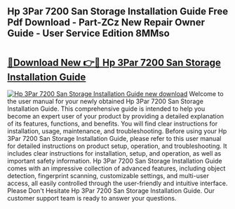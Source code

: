 ## Hp 3Par 7200 San Storage Installation Guide Free Pdf Download - Part-ZCz New Repair Owner Guide - User Service Edition 8MMso

# <h2><a href="http://bc68012.oget.top/?id=Hp+3Par+7200+San+Storage+Installation+Guide">🔗Download New 👉🔴 Hp 3Par 7200 San Storage Installation Guide</a></h2>

[![Hp 3Par 7200 San Storage Installation Guide new download](https://i.imgur.com/5g1atiW.png)](http://bc68012.oget.top/?id=Hp+3Par+7200+San+Storage+Installation+Guide)
Welcome to the user manual for your newly obtained Hp 3Par 7200 San Storage Installation Guide. This comprehensive guide is intended to help you become an expert user of your product by providing a detailed explanation of its features, functions, and benefits. You will find clear instructions for installation, usage, maintenance, and troubleshooting. Before using your Hp 3Par 7200 San Storage Installation Guide, please refer to this user manual for detailed instructions on product setup, operation, and troubleshooting. It includes clear instructions for installation, setup, and operation, as well as important safety information. Hp 3Par 7200 San Storage Installation Guide comes with an impressive collection of advanced features, including object detection, fingerprint scanning, customizable settings, and multi-user access, all easily controlled through the user-friendly and intuitive interface. Please Don't Hesitate Hp 3Par 7200 San Storage Installation Guide. Our customer support team is ready to answer your questions.
